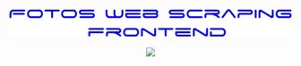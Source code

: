 <div align='center'>
    <img src='./images/readme-logo.png' >
    <br><br>
    <img src='./images/screen.gif' >
</div>
